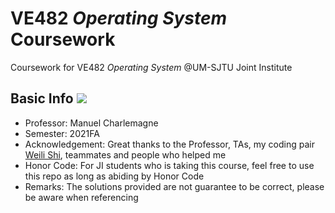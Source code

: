 # VE482 *Operating System* Coursework

Coursework for VE482 *Operating System* @UM-SJTU Joint Institute

## Basic Info ![](https://visitor-badge.glitch.me/badge?page_id=kx-Huang.VE482&left_color=gray&right_color=blue)

- Professor: Manuel Charlemagne
- Semester: 2021FA
- Acknowledgement: Great thanks to the Professor, TAs, my coding pair [Weili Shi](https://github.com/WillyKidd), teammates and people who helped me
- Honor Code: For JI students who is taking this course, feel free to use this repo as long as abiding by Honor Code
- Remarks: The solutions provided are not guarantee to be correct, please be aware when referencing
